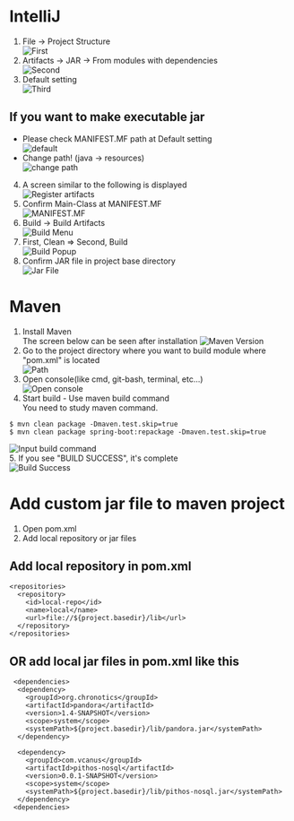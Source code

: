 # IntelliJ
 1. File -> Project Structure  
 ![First](https://user-images.githubusercontent.com/41990925/70882756-157a6900-2014-11ea-9d9c-2d5b70e1abc6.png)  
 2. Artifacts -> JAR -> From modules with dependencies  
 ![Second](https://user-images.githubusercontent.com/41990925/70882757-157a6900-2014-11ea-9b01-ea4d4a6e245c.png)  
 3. Default setting  
 ![Third](https://user-images.githubusercontent.com/41990925/70882754-14e1d280-2014-11ea-8a3f-d2a53539d6f8.png)  
 
 ## If you want to make executable jar  
  - Please check MANIFEST.MF path at Default setting  
  ![default](https://user-images.githubusercontent.com/41990925/70882753-14e1d280-2014-11ea-8b13-034e5bb40105.png)  
  - Change path! (java -> resources)  
  ![change path](https://user-images.githubusercontent.com/41990925/70882755-157a6900-2014-11ea-9389-2e582ca34d0f.png)  
 
 4. A screen similar to the following is displayed  
 ![Register artifacts](https://user-images.githubusercontent.com/41990925/70882750-14493c00-2014-11ea-8772-9229606899e0.png)  
 5. Confirm Main-Class at MANIFEST.MF  
 ![MANIFEST.MF](https://user-images.githubusercontent.com/41990925/70882752-14e1d280-2014-11ea-9a97-b81436e56105.png)  
 6. Build -> Build Artifacts  
 ![Build Menu](https://user-images.githubusercontent.com/41990925/70882748-14493c00-2014-11ea-9825-ae90e839c5e8.png)  
 7. First, Clean => Second, Build  
 ![Build Popup](https://user-images.githubusercontent.com/41990925/70882751-14e1d280-2014-11ea-832c-7008acdd6b74.png)  
 8. Confirm JAR file in project base directory  
 ![Jar File](https://user-images.githubusercontent.com/41990925/70882749-14493c00-2014-11ea-95e7-f3ae6b6f7b4e.png)  
 
# Maven
 1. Install Maven  
 The screen below can be seen after installation
 ![Maven Version](https://user-images.githubusercontent.com/41990925/71044871-42df2800-2176-11ea-96f7-5e8ce6c4901e.png)  
 2. Go to the project directory where you want to build module where "pom.xml" is located  
 ![Path](https://user-images.githubusercontent.com/41990925/71045085-006a1b00-2177-11ea-8b18-30208955f384.png)  
 3. Open console(like cmd, git-bash, terminal, etc...)  
 ![Open console](https://user-images.githubusercontent.com/41990925/71045174-5f2f9480-2177-11ea-870c-47d3ee303a64.png)  
 4. Start build - Use maven build command  
 You need to study maven command.
 ```
 $ mvn clean package -Dmaven.test.skip=true
 $ mvn clean package spring-boot:repackage -Dmaven.test.skip=true
 ```
 ![Input build command](https://user-images.githubusercontent.com/41990925/71045395-1d531e00-2178-11ea-8a43-4be3403cbe5d.png)  
 5. If you see "BUILD SUCCESS", it's complete  
 ![Build Success](https://user-images.githubusercontent.com/41990925/71045498-791da700-2178-11ea-953d-44a78da3ef54.png)

# Add custom jar file to maven project
 1. Open pom.xml  
 2. Add local repository or jar files  
  ## Add local repository in pom.xml
  ```
  <repositories>
    <repository>
      <id>local-repo</id>
      <name>local</name>
      <url>file://${project.basedir}/lib</url>
    </repository>
  </repositories>
  ```
  ## OR add local jar files in pom.xml like this
  ```
   <dependencies>
    <dependency>
      <groupId>org.chronotics</groupId>
      <artifactId>pandora</artifactId>
      <version>1.4-SNAPSHOT</version>
      <scope>system</scope>
      <systemPath>${project.basedir}/lib/pandora.jar</systemPath>
    </dependency>

    <dependency>
      <groupId>com.vcanus</groupId>
      <artifactId>pithos-nosql</artifactId>
      <version>0.0.1-SNAPSHOT</version>
      <scope>system</scope>
      <systemPath>${project.basedir}/lib/pithos-nosql.jar</systemPath>
    </dependency>
   <dependencies>
  ```

